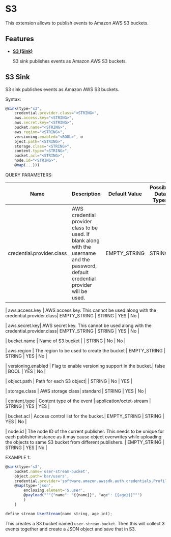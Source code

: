 # S3

This extension allows to publish events to Amazon AWS S3 buckets.

## Features

* **[S3 (Sink)](#s3-sink)**

    S3 sink publishes events as Amazon AWS S3 buckets.

## S3 Sink

S3 sink publishes events as Amazon AWS S3 buckets.


Syntax:

```js
@sink(type="s3", 
    credential.provider.class="<STRING>", 
    aws.access.key="<STRING>", 
    aws.secret.key="<STRING>", 
    bucket.name="<STRING>", 
    aws.region="<STRING>", 
    versioning.enabled="<BOOL>", o
    bject.path="<STRING>", 
    storage.class="<STRING>", 
    content.type="<STRING>", 
    bucket.acl="<STRING>", 
    node.id="<STRING>", 
    @map(...)))
```

QUERY PARAMETERS:

| Name | Description |	Default Value |	Possible Data Types	| Optional | Dynamic |
|------|-------------|----------------|---------------------| -------- | --------|
| credential.provider.class	| AWS credential provider class to be used. If blank along with the username and the password, default credential provider will be used. | EMPTY_STRING | STRING | YES | No |

| aws.access.key | AWS access key. This cannot be used along with the credential.provider.class| EMPTY_STRING | STRING | YES | No |

| aws.secret.key| AWS secret key. This cannot be used along with the credential.provider.class| EMPTY_STRING | STRING | YES | No |

| bucket.name | Name of S3 bucket |  | STRING | No | No |

| aws.region | The region to be used to create the bucket | EMPTY_STRING | STRING | YES | No |

| versioning.enabled | Flag to enable versioning support in the bucket.| false | BOOL | YES | No |

| object.path | Path for each S3 object|  | STRING | No | YES |

| storage.class | AWS storage class| standard | STRING | YES | No |

| content.type | Content type of the event | application/octet-stream | STRING | YES | YES |

| bucket.acl | Access control list for the bucket.| EMPTY_STRING | STRING | YES | No |

| node.id | The node ID of the current publisher. This needs to be unique for each publisher instance as it may cause object overwrites while uploading the objects to same S3 bucket from different publishers. | EMPTY_STRING | STRING | YES | No |

EXAMPLE 1:

```js
@sink(type='s3', 
    bucket.name='user-stream-bucket',
    object.path='bar/users', 
    credential.provider='software.amazon.awssdk.auth.credentials.ProfileCredentialsProvider', flush.size='3',
    @map(type='json', 
        enclosing.element='$.user', 
        @payload("""{"name": "{{name}}", "age": {{age}}}""")
        )
    ) 

define stream UserStream(name string, age int);  
```

This creates a S3 bucket named `user-stream-bucket`. Then this will collect 3 events together and create a JSON object and save that in S3.
